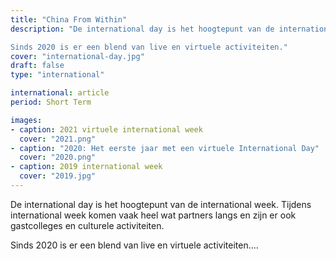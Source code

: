 ```yaml
---
title: "China From Within"
description: "De international day is het hoogtepunt van de international week. Tijdens international week komen vaak heel wat partners langs en zijn er ook gastcolleges en culturele activiteiten.

Sinds 2020 is er een blend van live en virtuele activiteiten."
cover: "international-day.jpg"
draft: false
type: "international"

international: article
period: Short Term

images:
- caption: 2021 virtuele international week
  cover: "2021.png"
- caption: "2020: Het eerste jaar met een virtuele International Day"
  cover: "2020.png"
- caption: 2019 international week
  cover: "2019.jpg"
---
```

De international day is het hoogtepunt van de international week. Tijdens international week komen vaak heel wat partners langs en zijn er ook gastcolleges en culturele activiteiten.

Sinds 2020 is er een blend van live en virtuele activiteiten….
